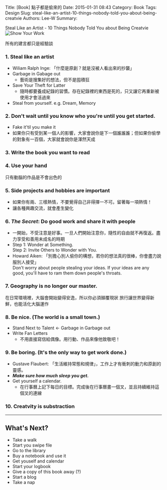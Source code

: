 Title: [Book] 點子都是偷來的
Date: 2015-01-31 08:43
Category: Book
Tags: Design
Slug: steal-like-an-artist-10-things-nobody-told-you-about-being-creatvie
Authors: Lee-W
Summary:

Steal Like an Artist - 10 Things Nobody Told You about Being Creatvie
![Show Your Work]({static}/images/books/GQNwobG.jpg)

<!--more-->

所有的建言都只是經驗談

### 1. Steal like an artist

* Wiliam Ralph Inge: 「什麼是原創？就是沒被人看出來的抄襲」
* Garbage in Gabage out
  * 藝術是搜集好的想法，但不是囤積狂
* Save Your Theft for Latter
  * 隨時都要養成紀錄的習慣。存在紀錄裡的東西是死的，只又讓它再重新被使用才會活過來
* Steal from yourself. e.g. Dream, Memory

### 2. Don't wait until you know who you're until you get started.

* Fake it'til you make it
* 如果你只有受到某一個人的影響，大家會說你是下一個誰誰誰；但如果你偷學的對象有一百個，大家就會說你是渾然天成

### 3. Write the book you want to read

### 4. Use your hand

只有動腦的作品是不會出色的

### 5. Side projects and hobbies are important

* 如果你有兩、三樣熱情，不要覺得自己非得擇一不可。留著每一項熱情！
* 讓各種興趣交流，就會產生變化

### 6. ***The Secret***: Do good work and share it with people

* 一開始，不受注意是好事。一旦人們開始注意你，隨性的自由就不再復返。盡力享受和善用未成名的時期
* Step 1: Wonder at Something.  
  Step 2: Invite Others to Wonder with You.
* Howard Aiken: 「別擔心別人偷你的構想，若你的想法真的很棒，你會盡力說服別人接受」  
  Don't worry about people stealing your ideas. If your ideas are any good, you'll have to ram them down people's throats.

### 7. Geography is no longer our master.

在日常環境裡，大腦會開始變得安逸，所以你必須顛覆現狀
旅行讓世界變得新鮮，也能活化大腦運作

### 8. Be nice. (The world is a small town.)

* Stand Next to Talent <- Garbage in Garbage out
* Write Fan Letters
  * 不用直接寫信給偶像。用行動、作品來像他致敬吧！

### 9. Be boring. (It's the only way to get work done.)

* Gustave Flaubert: 「生活維持常態和規律」，工作上才有衝刺的動力和原創的靈感。
* ***Make sure how much sleep you get.***
* Get yourself a calendar.
  * 在行事曆上記下每日的目標。完成後在行事曆畫一個叉，並且持續維持這個叉的連線

### 10. Creatvity is substraction

---

## What's Next?

* Take a walk
* Start you swipe file
* Go to the library
* Buy a notebook and use it
* Get youself and calendar
* Start your logbook
* Give a copy of this book away (?)
* Start a blog
* Take a nap
